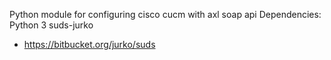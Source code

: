 Python module for configuring cisco cucm with axl soap api
Dependencies:
 Python 3
 suds-jurko
 - https://bitbucket.org/jurko/suds

